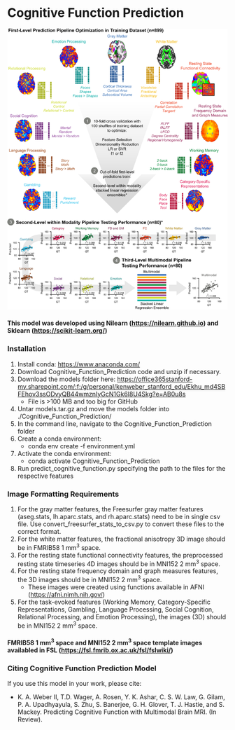 # Cognitive Function Prediction

<p align="center">
<img src="https://github.com/kennethaweberii/Cognitive_Function_Prediction/blob/main/cognitive_function_prediction.jpg" width="750">
</p>

#### This model was developed using Nilearn (https://nilearn.github.io) and Sklearn (https://scikit-learn.org/)

### Installation

1. Install conda: https://www.anaconda.com/
2. Download Cognitive_Function_Prediction code and unzip if necessary. 
3. Download the models folder here: https://office365stanford-my.sharepoint.com/:f:/g/personal/kenweber_stanford_edu/Ekhu_md4SBFEhov3ssODvyQB44wmznIyGcN1Gk6l8U4Skg?e=AB0u8s
    * File is >100 MB and too big for GitHub
4. Untar models.tar.gz and move the models folder into ./Cognitive_Function_Prediction/
5. In the command line, navigate to the Cognitive_Function_Prediction folder
6. Create a conda environment:
    * conda env create -f environment.yml
7. Activate the conda environment:
    * conda activate Cognitive_Function_Prediction
8. Run predict_cognitive_function.py specifying the path to the files for the respective features

### Image Formatting Requirements

1. For the gray matter features, the Freesurfer gray matter features (aseg.stats, lh.aparc.stats, and rh.aparc.stats) need to be in single csv file. Use convert_freesurfer_stats_to_csv.py to convert these files to the correct format.
2. For the white matter features, the fractional anisotropy 3D image should be in FMRIB58 1 mm<sup>3</sup> space.
3. For the resting state functional connectivity features, the preprocessed resting state timeseries 4D images should be in MNI152 2 mm<sup>3</sup> space.
4. For the resting state frequency domain and graph measures features, the 3D images should be in MNI152 2 mm<sup>3</sup> space.
	* These images were created using functions available in AFNI (https://afni.nimh.nih.gov/)
5. For the task-evoked features (Working Memory, Category-Specific Representations, Gambling, Language Processing, Social Cognition, Relational Processing, and Emotion Processing), the images (3D) should be in MNI152 2 mm<sup>3</sup> space.

#### FMRIB58 1 mm<sup>3</sup> space and MNI152 2 mm<sup>3</sup> space template images availabled in FSL (https://fsl.fmrib.ox.ac.uk/fsl/fslwiki/)

### Citing Cognitive Function Prediction Model

If you use this model in your work, please cite:

* K. A. Weber II, T.D. Wager, A. Rosen, Y. K. Ashar, C. S. W. Law, G. Gilam, P. A. Upadhyayula, S. Zhu, S. Banerjee, G. H. Glover, T. J. Hastie, and S. Mackey. Predicting Cognitive Function with Multimodal Brain MRI. (In Review).

